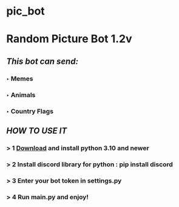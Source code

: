# pic_bot
# Random Picture Bot 1.2v
##   *This bot can send:*
### ‣ Memes
### ‣ Animals
### ‣ Country Flags
## ***HOW TO USE IT***
### > 1 [Download](https://www.python.org/downloads/) and install python 3.10 and newer
### > 2 Install discord library for python : pip install discord
### > 3 Enter your bot token in settings.py
### > 4 Run main.py and enjoy!
